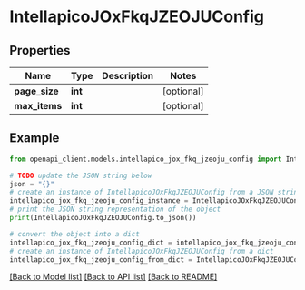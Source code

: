 # IntellapicoJOxFkqJZEOJUConfig


## Properties

Name | Type | Description | Notes
------------ | ------------- | ------------- | -------------
**page_size** | **int** |  | [optional] 
**max_items** | **int** |  | [optional] 

## Example

```python
from openapi_client.models.intellapico_jox_fkq_jzeoju_config import IntellapicoJOxFkqJZEOJUConfig

# TODO update the JSON string below
json = "{}"
# create an instance of IntellapicoJOxFkqJZEOJUConfig from a JSON string
intellapico_jox_fkq_jzeoju_config_instance = IntellapicoJOxFkqJZEOJUConfig.from_json(json)
# print the JSON string representation of the object
print(IntellapicoJOxFkqJZEOJUConfig.to_json())

# convert the object into a dict
intellapico_jox_fkq_jzeoju_config_dict = intellapico_jox_fkq_jzeoju_config_instance.to_dict()
# create an instance of IntellapicoJOxFkqJZEOJUConfig from a dict
intellapico_jox_fkq_jzeoju_config_from_dict = IntellapicoJOxFkqJZEOJUConfig.from_dict(intellapico_jox_fkq_jzeoju_config_dict)
```
[[Back to Model list]](../README.md#documentation-for-models) [[Back to API list]](../README.md#documentation-for-api-endpoints) [[Back to README]](../README.md)


